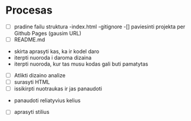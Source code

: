 # Procesas

- [ ] pradine failu struktura
-index.html
    -gitignore
-[] paviesinti projekta per Github Pages (gausim URL)
-[ ] README.md
 - skirta aprasyti kas, ka ir kodel daro
 - iterpti nuoroda i daroma dizaina
 - iterpti nuoroda, kur tas musu kodas gali buti pamatytas
 -[ ] Atlikti dizaino analize
 -[ ] surasyti HTML
 -[ ] issikirpti nuotraukas ir jas panaudoti
 - panaudoti reliatyvius kelius
 -[ ] aprasyti stilius
 